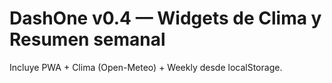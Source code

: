 # DashOne v0.4 — Widgets de Clima y Resumen semanal

Incluye PWA + Clima (Open-Meteo) + Weekly desde localStorage.
